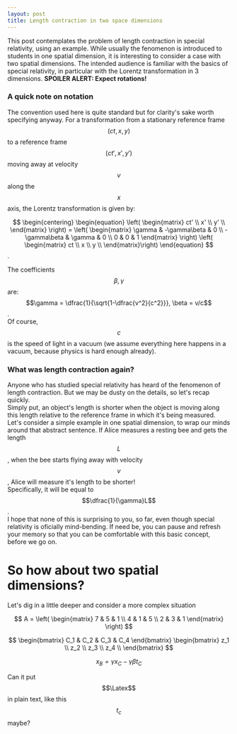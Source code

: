 ```yaml
---
layout: post
title: Length contraction in two space dimensions
---
```

This post contemplates the problem of length contraction in special relativity, using an example. While usually the fenomenon is introduced to students in one spatial dimension, it is interesting to consider a case with two spatial dimensions. The intended audience is familiar with the basics of special relativity, in particular with the Lorentz transformation in 3 dimensions. 
**SPOILER ALERT: Expect rotations!**
### A quick note on notation
The convention used here is quite standard but for clarity's sake worth specifying anyway. For a transformation from a stationary reference frame $$(ct, x, y)$$ to a reference frame $$(ct', x', y')$$ moving away at velocity $$v$$ along the $$x$$ axis, the Lorentz transformation is given by:  
  
$$  
\begin{centering}
\begin{equation}
\left( \begin{matrix} ct' \\ x' \\ y' \\ \end{matrix} \right) =
\left( \begin{matrix} \gamma & -\gamma\beta & 0 \\ -\gamma\beta & \gamma & 0 \\ 0 & 0 & 1 \end{matrix} \right)
\left( \begin{matrix} ct \\ x \\ y \\ \end{matrix}\right)
\end{equation}
$$.  
  
The coefficients $$\beta, \gamma$$ are:
$$\gamma = \dfrac{1}{\sqrt{1-\dfrac{v^2}{c^2}}}, \beta = v/c$$.  
Of course, $$c$$ is the speed of light in a vacuum (we assume everything here happens in a vacuum, because physics is hard enough already).

### What was length contraction again?
Anyone who has studied special relativity has heard of the fenomenon of length contraction. But we may be dusty on the details, so let's recap quickly.  
Simply put, an object's length is shorter when the object is moving along this length relative to the reference frame in which it's being measured. Let's consider a simple example in one spatial dimension, to wrap our minds around that abstract sentence. If Alice measures a resting bee and gets the length $$L$$, when the bee starts flying away with velocity $$v$$, Alice will measure it's length to be shorter!  
Specifically, it will be equal to $$\dfrac{1}{\gamma}L$$.  
I hope that none of this is surprising to you, so far, even though special relativity is oficially mind-bending. If need be, you can pause and refresh your memory so that you can be comfortable with this basic concept, before we go on.

# So how about two spatial dimensions?
Let's dig in a little deeper and consider a more complex situation  

$$ A = \left( \begin{matrix} 7 & 5 & 1 \\ 4 & 1 & 5 \\ 2 & 3 & 1 \end{matrix} \right) $$

$$   \begin{bmatrix} C_1 & C_2 & C_3 & C_4 \end{bmatrix}  \begin{bmatrix}
    z_1 \\
    z_2 \\
    z_3 \\
    z_4 \\
  \end{bmatrix} $$
  
$$ \begin{equation} x_B = \gamma x_C - \gamma \beta t_C 
\label{test}
\end{equation}$$

Can it put $$\Latex$$ in plain text, like this $$t_c$$ maybe?
